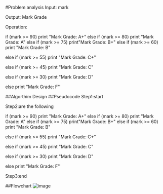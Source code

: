 #Problem analysis
Input: mark

Output: Mark Grade

Operation:

if (mark >= 90) print "Mark Grade: A+"   else if (mark >= 80) print "Mark Grade: A"   else if (mark >= 75) print"Mark Grade: B+"   else if (mark >= 60) print "Mark Grade: B"

else if (mark >= 55) print "Mark Grade: C+"

else if (mark >= 45) print "Mark Grade: C"

else if (mark >= 30) print "Mark Grade: D"

else print "Mark Grade: F"

##Algorthim Design
##Pseudocode
Step1:start

Step2:are the following

if (mark >= 90) print "Mark Grade: A+"   else if (mark >= 80) print "Mark Grade: A"   else if (mark >= 75) print"Mark Grade: B+"   else if (mark >= 60) print "Mark Grade: B"

else if (mark >= 55) print "Mark Grade: C+"

else if (mark >= 45) print "Mark Grade: C"

else if (mark >= 30) print "Mark Grade: D"

else print "Mark Grade: F"

Step3:end

##Flowchart
![image](https://github.com/SWEG-2015EC-Batch/Free-Thinkers/assets/117913089/466ed041-9112-4ced-98fd-d91ad1d24ab9)
